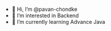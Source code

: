 - 👋 Hi, I’m @pavan-chondke
- 👀 I’m interested in Backend
- 🌱 I’m currently learning Advance Java
  

<!---
pavan-chondke/pavan-chondke is a ✨ special ✨ repository because its `README.md` (this file) appears on your GitHub profile.
You can click the Preview link to take a look at your changes.
--->
